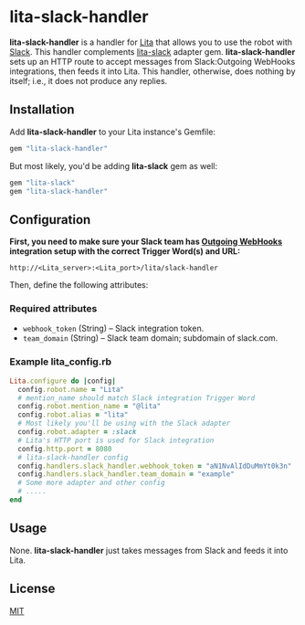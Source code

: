 # lita-slack-handler

**lita-slack-handler** is a handler for [Lita](https://github.com/jimmycuadra/lita) that allows you to use the robot with [Slack](https://slack.com/). This handler complements [lita-slack](https://github.com/kenjij/lita-slack) adapter gem.
**lita-slack-handler** sets up an HTTP route to accept messages from Slack:Outgoing WebHooks integrations, then feeds it into Lita.
This handler, otherwise, does nothing by itself; i.e., it does not produce any replies.

## Installation

Add **lita-slack-handler** to your Lita instance's Gemfile:

``` ruby
gem "lita-slack-handler"
```

But most likely, you'd be adding **lita-slack** gem as well:

``` ruby
gem "lita-slack"
gem "lita-slack-handler"
```

## Configuration

**First, you need to make sure your Slack team has [Outgoing WebHooks](https://my.slack.com/services/new/outgoing-webhook) integration setup with the correct Trigger Word(s) and URL:**

```
http://<Lita_server>:<Lita_port>/lita/slack-handler
```

Then, define the following attributes:

### Required attributes

* `webhook_token` (String) – Slack integration token.
* `team_domain` (String) – Slack team domain; subdomain of slack.com.

### Example lita_config.rb

``` ruby
Lita.configure do |config|
  config.robot.name = "Lita"
  # mention_name should match Slack integration Trigger Word
  config.robot.mention_name = "@lita"
  config.robot.alias = "lita"
  # Most likely you'll be using with the Slack adapter
  config.robot.adapter = :slack
  # Lita's HTTP port is used for Slack integration
  config.http.port = 8080
  # lita-slack-handler config
  config.handlers.slack_handler.webhook_token = "aN1NvAlIdDuMmYt0k3n"
  config.handlers.slack_handler.team_domain = "example"
  # Some more adapter and other config
  # .....
end
```

## Usage

None. **lita-slack-handler** just takes messages from Slack and feeds it into Lita.

## License

[MIT](http://opensource.org/licenses/MIT)
